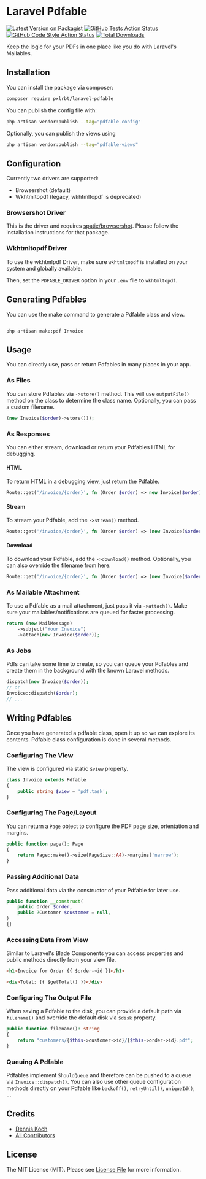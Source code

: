 # Laravel Pdfable

[![Latest Version on Packagist](https://img.shields.io/packagist/v/pxlrbt/laravel-pdfable.svg?style=flat-square)](https://packagist.org/packages/pxlrbt/laravel-pdfable)
[![GitHub Tests Action Status](https://img.shields.io/github/actions/workflow/status/pxlrbt/laravel-pdfable/run-tests.yml?branch=main&label=tests&style=flat-square)](https://github.com/pxlrbt/laravel-pdfable/actions?query=workflow%3Arun-tests+branch%3Amain)
[![GitHub Code Style Action Status](https://img.shields.io/github/actions/workflow/status/pxlrbt/laravel-pdfable/fix-php-code-style-issues.yml?branch=main&label=code%20style&style=flat-square)](https://github.com/pxlrbt/laravel-pdfable/actions?query=workflow%3A"Fix+PHP+code+style+issues"+branch%3Amain)
[![Total Downloads](https://img.shields.io/packagist/dt/pxlrbt/laravel-pdfable.svg?style=flat-square)](https://packagist.org/packages/pxlrbt/laravel-pdfable)

Keep the logic for your PDFs in one place like you do with Laravel's Mailables.

## Installation

You can install the package via composer:

```bash
composer require pxlrbt/laravel-pdfable
```

You can publish the config file with:

```bash
php artisan vendor:publish --tag="pdfable-config"
```

Optionally, you can publish the views using

```bash
php artisan vendor:publish --tag="pdfable-views"
```

## Configuration

Currently two drivers are supported:

- Browsershot (default)
- Wkhtmltopdf (legacy, wkhtmltopdf is deprecated)

### Browsershot Driver

This is the  driver and requires [spatie/browsershot](https://github.com/spatie/browsershot). Please follow the installation instructions for that package.

### Wkhtmltopdf Driver

To use the wkhtmlpdf Driver, make sure `wkhtmltopdf` is installed on your system and globally available.

Then, set the `PDFABLE_DRIVER` option in  your `.env` file to `wkhtmltopdf`.


## Generating Pdfables

You can use the make command to generate a Pdfable class and view.

```shell

php artisan make:pdf Invoice

```

## Usage

You can directly use, pass or return Pdfables in many places in your app.

### As Files

You can store Pdfables via `->store()` method. This will use `outputFile()` method on the class to determine the class name. Optionally, you can pass a custom filename.

```php
(new Invoice($order)->store()));
```

### As Responses

You can either stream, download or return your Pdfables HTML for debugging.

#### HTML

To return HTML in a debugging view, just return the Pdfable.

```php
Route::get('/invoice/{order}', fn (Order $order) => new Invoice($order));
```

#### Stream

To stream your Pdfable, add the `->stream()` method.

```php
Route::get('/invoice/{order}', fn (Order $order) => (new Invoice($order)->stream()));
```

#### Download

To download your Pdfable, add the `->download()` method. Optionally, you can also override the filename from here.

```php
Route::get('/invoice/{order}', fn (Order $order) => (new Invoice($order)->download('custom-filename.pdf')));
```

### As Mailable Attachment

To use a Pdfable as a mail attachment, just pass it via `->attach()`. Make sure your mailables/notifications are queued for faster processing.

```php
return (new MailMessage)
    ->subject("Your Invoice")    
    ->attach(new Invoice($order));
```

### As Jobs

Pdfs can take some time to create, so you can queue your Pdfables and create them in the background with the known Laravel methods.

```php
dispatch(new Invoice($order));
// or
Invoice::dispatch($order);
// ...
```

## Writing Pdfables

Once you have generated a pdfable class, open it up so we can explore its contents. Pdfable class configuration is done in several methods.

### Configuring The View

The view is configured via static `$view` property.

```php
class Invoice extends Pdfable
{
    public string $view = 'pdf.task';
}
```

### Configuring The Page/Layout

You can return a `Page` object to configure the PDF page size, orientation and margins. 

```php
public function page(): Page
{
    return Page::make()->size(PageSize::A4)->margins('narrow');
}
```

### Passing Additional Data

Pass additional data via the constructor of your Pdfable for later use.

```php
public function __construct(
    public Order $order,
    public ?Customer $customer = null,
)
{}
```

### Accessing Data From View

Similar to Laravel's Blade Components you can access properties and public methods directly from your view file.

```html
<h1>Invoice for Order {{ $order->id }}</h1>

<div>Total: {{ $getTotal() }}</div>  
```

### Configuring The Output File

When saving a Pdfable to the disk, you can provide a default path via `filename()` and override the default disk via `$disk` property. 

```php
public function filename(): string
{
    return "customers/{$this->customer->id}/{$this->order->id}.pdf";
}
```

### Queuing A Pdfable

Pdfables implement `ShouldQueue` and therefore can be pushed to a queue via `Invoice::dispatch()`. You can also use other queue configuration methods directly on your Pdfable like `backoff()`, `retryUntil()`, `uniqueId()`, ...

## Credits

- [Dennis Koch](https://github.com/pxlrbt)
- [All Contributors](../../contributors)

## License

The MIT License (MIT). Please see [License File](LICENSE.md) for more information.
